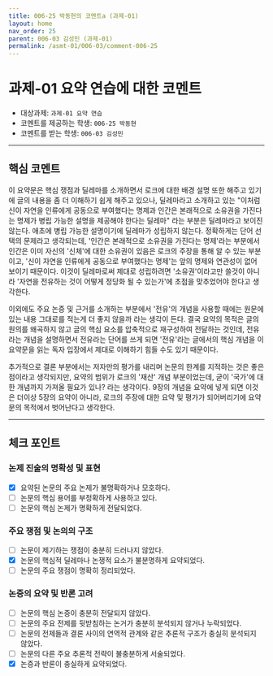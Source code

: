 ```yaml
---
title: 006-25 박동현의 코멘트a (과제-01) 
layout: home
nav_order: 25
parent: 006-03 김성민 (과제-01)
permalink: /asmt-01/006-03/comment-006-25
---
```


# 과제-01 요약 연습에 대한 코멘트

- 대상과제: `과제-01 요약 연습`
- 코멘트를 제공하는 학생: `006-25 박동현` 
- 코멘트를 받는 학생: `006-03 김성민` 
---

## 핵심 코멘트

이 요약문은 핵심 쟁점과 딜레마를 소개하면서 로크에 대한 배경 설명 또한 해주고 있기에 글의 내용을 좀 더 이해하기 쉽게 해주고 있으나, 딜레마라고 소개하고 있는 "이처럼 신이 자연을 인류에게 공동으로 부여했다는 명제과 인간은 본래적으로 소유권을 가진다는 명제가 병립 가능한 설명을 제공해야 한다는 딜레마" 라는 부분은 딜레마라고 보이진 않는다. 애초에 병립 가능한 설명이기에 딜레마가 성립하지 않는다. 정확하게는 단어 선택의 문제라고 생각되는데, '인간은 본래적으로 소유권을 가진다는 명제'라는 부분에서 인간은 이미 자신의 '신체'에 대한 소유권이 있음은 로크의 주장을 통해 알 수 있는 부분이고, '신이 자연을 인류에게 공동으로 부여했다는 명제'는 앞의 명제와 연관성이 없어 보이기 때문이다. 이것이 딜레마로써 제대로 성립하려면 '소유권'이라고만 쓸것이 아니라 '자연을 전유하는 것이 어떻게 정당화 될 수 있는가'에 초점을 맞추었어야 한다고 생각한다.

이외에도 주요 논증 및 근거를 소개하는 부분에서 '전유'의 개념을 사용할 때에는 원문에 있는 내용 그대로를 적는게 더 좋지 않을까 라는 생각이 든다. 결국 요약의 목적은 글의 원의를 왜곡하지 않고 글의 핵심 요소를 압축적으로 재구성하여 전달하는 것인데, 전유라는 개념을 설명하면서 전유라는 단어를 쓰게 되면 '전유'라는 글에서의 핵심 개념을 이 요약문을 읽는 독자 입장에서 제대로 이해하기 힘들 수도 있기 때문이다.

추가적으로 결론 부분에서는 저자만의 평가를 내리며 논문의 한계를 지적하는 것은 좋은 점이라고 생각되지만, 요약의 범위가 로크의 '재산' 개념 부분이었는데, 굳이 '국가'에 대한 개념까지 가져올 필요가 있나? 라는 생각이다. 9장의 개념을 요약에 넣게 되면 이것은 더이상 5장의 요약이 아니라, 로크의 주장에 대한 요약 및 평가가 되어버리기에 요약문의 목적에서 벗어난다고 생각한다.

---

## 체크 포인트

### 논제 진술의 명확성 및 표현  
- [x] 요약된 논문의 주요 논제가 불명확하거나 모호하다.  
- [ ] 논문의 핵심 용어를 부정확하게 사용하고 있다.  
- [ ] 논문의 핵심 논제가 명확하게 전달되었다.  

### 주요 쟁점 및 논의의 구조  
- [ ] 논문이 제기하는 쟁점이 충분히 드러나지 않았다.  
- [X] 논문의 핵심적 딜레마나 논쟁적 요소가 불분명하게 요약되었다.  
- [ ] 논문의 주요 쟁점이 명확히 정리되었다.  

### 논증의 요약 및 반론 고려  
- [ ] 논문의 핵심 논증이 충분히 전달되지 않았다.  
- [ ] 논문의 주요 전제를 뒷받침하는 논거가 충분히 분석되지 않거나 누락되었다.  
- [ ] 논문의 전제들과 결론 사이의 연역적 관계와 같은 추론적 구조가 충실히 분석되지 않았다.  
- [ ] 논문의 다른 주요 추론적 전략이 불충분하게 서술되었다.
- [x] 논증과 반론이 충실하게 요약되었다. 